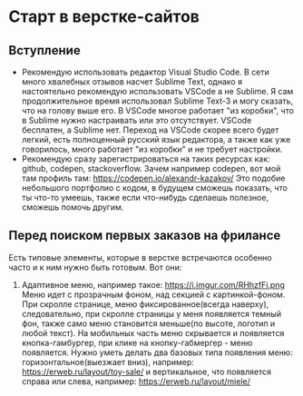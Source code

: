 # Старт в верстке-сайтов

## Вступление

- Рекомендую использовать редактор Visual Studio Code. В сети много хвалебных отзывов насчет Sublime Text, однако я настоятельно рекомендую использовать VSCode а не Sublime. Я сам продолжительное время использовал Sublime Text-3 и могу сказать, что   на голову выше его. В VSCode многое работает "из коробки", что в Sublime нужно настраивать или это отсутствует. VSCode бесплатен, а Sublime нет. Переход на VSCode скорее всего будет легкий, есть полноценный русский язык редактора, а также как уже говорилось, много работает "из коробки" и не требует настройки. 
- Рекомендую сразу зарегистрироваться на таких ресурсах как: github, codepen, stackoverflow. Зачем например codepen, вот мой там профиль там: https://codepen.io/alexandr-kazakov/ Это подобие небольшого портфолио с кодом, в будущем сможешь показать, что ты что-то умеешь, также если что-нибудь сделаешь полезное, сможешь помочь другим.

## Перед поиском первых заказов на фрилансе

Есть типовые элементы, которые в верстке встречаются особенно часто и к ним нужно быть готовым. Вот они:
1. Адаптивное меню, например такое: https://i.imgur.com/RHhzfFi.png Меню идет с прозрачным фоном, над секцией с картинкой-фоном. При скролле странице, меню фиксированное(всегда наверху), следовательно, при скролле страницы у меня появляется темный фон, также само меню становится меньше(по высоте, логотип и любой текст). На мобильных часть меню скрывается и появляется кнопка-гамбургер, при клике на кнопку-габмергер - меню появляется. Нужно уметь делать два базовых типа появления меню: горизонтальное(выезжает вниз), например: https://erweb.ru/layout/toy-sale/ и вертикальное, что появляется справа или слева, например: https://erweb.ru/layout/miele/
